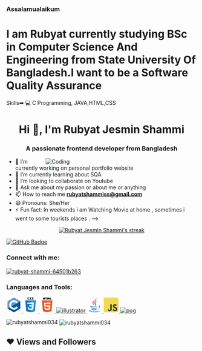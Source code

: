 ### Assalamualaikum
# I am Rubyat currently studying BSc in Computer Science And Engineering from State University Of Bangladesh.I want to be a Software Quality Assurance

Skills➡ 💻 C Programming, JAVA,HTML,CSS

<h1 align="center">Hi 👋, I'm Rubyat Jesmin Shammi</h1>
<h3 align="center">A passionate frontend developer from Bangladesh</h3>
<img align="right" alt="Coding" width="400" src="https://img.freepik.com/premium-vector/woman-programmer-software-web-development-computer-girl-work-script-coding-programming_352905-203.jpg?w=740">


- 🔭 I’m currently working on personal portfolio website 
- 🌱 I’m currently learning  about SQA  
- 👯 I’m looking to collaborate on Youtube
- 💬 Ask me about my passion or about me or anything 
- 📫 How to reach me **rubyatshammiss@gmail.com**
- 😄 Pronouns: She/Her
- ⚡ Fun fact: In weekends i am Watching Movie at home , sometimes i went to some tourists places . 
-->

<p align="center">
    <a href="https://github.com/rubyatshammi034github-readme-streak-stats">
        <img title="🔥 Get streak stats for your profile at git.io/streak-stats" alt="Rubyat Jesmin Shammi's streak" src="https://github-readme-streak-stats.herokuapp.com/?user=mufrat08&theme=black-ice&hide_border=true&stroke=0000&background=060A0CD0"/>
    </a>
</p>

<a href="https://github.com/rubyatshammi034?tab=followers"><img src="https://img.shields.io/github/followers/rubyatshammi034?label=Followers&style=social" alt="GitHub Badge"></a>

<h3 align="left">Connect with me:</h3>
<p align="left">
<a href="https://linkedin.com/in/rubyat-shammi-64501b263" target="blank"><img align="center" src="https://raw.githubusercontent.com/rahuldkjain/github-profile-readme-generator/master/src/images/icons/Social/linked-in-alt.svg" alt="rubyat-shammi-64501b263" height="30" width="40" /></a>
</p>


<h3 align="left">Languages and Tools:</h3>
<p align="left"> <a href="https://www.cprogramming.com/" target="_blank" rel="noreferrer"> <img src="https://raw.githubusercontent.com/devicons/devicon/master/icons/c/c-original.svg" alt="c" width="40" height="40"/> </a> <a href="https://www.w3schools.com/css/" target="_blank" rel="noreferrer"> <img src="https://raw.githubusercontent.com/devicons/devicon/master/icons/css3/css3-original-wordmark.svg" alt="css3" width="40" height="40"/> </a> <a href="https://www.w3.org/html/" target="_blank" rel="noreferrer"> <img src="https://raw.githubusercontent.com/devicons/devicon/master/icons/html5/html5-original-wordmark.svg" alt="html5" width="40" height="40"/> </a> <a href="https://www.adobe.com/in/products/illustrator.html" target="_blank" rel="noreferrer"> <img src="https://www.vectorlogo.zone/logos/adobe_illustrator/adobe_illustrator-icon.svg" alt="illustrator" width="40" height="40"/> </a> <a href="https://www.java.com" target="_blank" rel="noreferrer"> <img src="https://raw.githubusercontent.com/devicons/devicon/master/icons/java/java-original.svg" alt="java" width="40" height="40"/> </a> <a href="https://developer.mozilla.org/en-US/docs/Web/JavaScript" target="_blank" rel="noreferrer"> <img src="https://raw.githubusercontent.com/devicons/devicon/master/icons/javascript/javascript-original.svg" alt="javascript" width="40" height="40"/> </a> <a href="https://pugjs.org" target="_blank" rel="noreferrer"> <img src="https://cdn.worldvectorlogo.com/logos/pug.svg" alt="pug" width="40" height="40"/> </a> </p>

<p><img align="left" src="https://github-readme-stats.vercel.app/api/top-langs?username=rubyatshammi034&show_icons=true&locale=en&layout=compact" alt="rubyatshammi034" /></p>

<p>&nbsp;<img align="center" src="https://github-readme-stats.vercel.app/api?username=rubyatshammi034&show_icons=true&locale=en" alt="rubyatshammi034" /></p>

 ## ❤ Views and Followers


